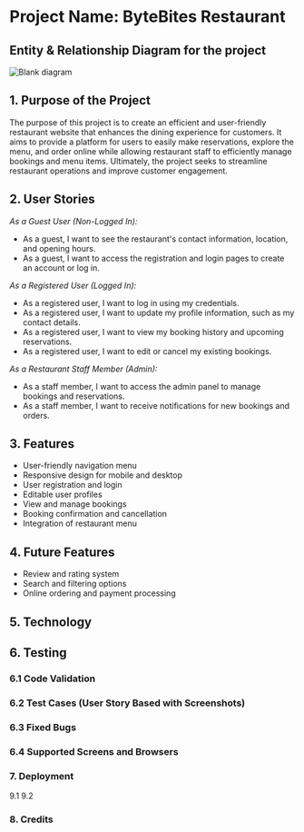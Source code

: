 <h1>Project Name: ByteBites Restaurant</h1>
<h2> Entity & Relationship Diagram for the project </h2>



![Blank diagram](https://github.com/AEmin96/Project4-CI-ByteBitesWebsite/assets/126208272/80ad62d9-c3da-46bf-b2fb-49f45d301807)


<h2>1. Purpose of the Project</h2>
<p>The purpose of this project is to create an efficient and user-friendly restaurant website that enhances the dining experience for customers. It aims to provide a platform for users to easily make reservations, explore the menu, and order online while allowing restaurant staff to efficiently manage bookings and menu items. Ultimately, the project seeks to streamline restaurant operations and improve customer engagement.</p>
<h2>2. User Stories</h2>

  
 <em> As a Guest User (Non-Logged In): </em>
<ul> 
<li>As a guest, I want to see the restaurant's contact information, location, and opening hours.</li>
<li>As a guest, I want to access the registration and login pages to create an account or log in.</li>
</ul>

 
<em> As a Registered User (Logged In): </em>
<ul>
<li>As a registered user, I want to log in using my credentials.</li>
<li>As a registered user, I want to update my profile information, such as my contact details.</li>
<li>As a registered user, I want to view my booking history and upcoming reservations.</li>
<li>As a registered user, I want to edit or cancel my existing bookings.</li>
</ul>
<em> As a Restaurant Staff Member (Admin): </em>
<ul>
<li>As a staff member, I want to access the admin panel to manage bookings and reservations.</li>
<li>As a staff member, I want to receive notifications for new bookings and orders.</li>
</ul>
<h2>3. Features</h2>
<ul>
  <li>User-friendly navigation menu</li>
  <li>Responsive design for mobile and desktop</li>
  <li>User registration and login</li>
  <li>Editable user profiles</li>
  <li>View and manage bookings</li>
  <li>Booking confirmation and cancellation</li>
  <li>Integration of restaurant menu</li>

</ul>
<h2>4. Future Features</h2>
<ul>
 <li>Review and rating system</li>
  <li>Search and filtering options</li>
  <li>Online ordering and payment processing</li>

  
 </ul>
<h2>5. Technology</h2>
<h2>6. Testing</h2>
<h3>6.1 Code Validation</h3>
<h3> 6.2 Test Cases (User Story Based with Screenshots)</h3>
<h3> 6.3 Fixed Bugs</h3>
<h3> 6.4 Supported Screens and Browsers</h3>
<h3>7. Deployment</h3>
   9.1 
   9.2 
<h3> 8. Credits</h3>
